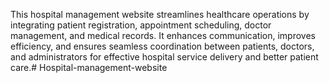 This hospital management website streamlines healthcare operations by integrating patient registration, appointment scheduling, doctor management, and medical records. It enhances communication, improves efficiency, and ensures seamless coordination between patients, doctors, and administrators for effective hospital service delivery and better patient care.# Hospital-management-website
